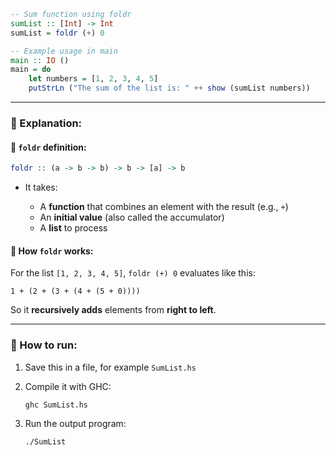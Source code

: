```haskell
-- Sum function using foldr
sumList :: [Int] -> Int
sumList = foldr (+) 0

-- Example usage in main
main :: IO ()
main = do
    let numbers = [1, 2, 3, 4, 5]
    putStrLn ("The sum of the list is: " ++ show (sumList numbers))
```

---

### 📘 Explanation:

#### 🔧 `foldr` definition:

```haskell
foldr :: (a -> b -> b) -> b -> [a] -> b
```

* It takes:

  * A **function** that combines an element with the result (e.g., `+`)
  * An **initial value** (also called the accumulator)
  * A **list** to process

#### 🧠 How `foldr` works:

For the list `[1, 2, 3, 4, 5]`, `foldr (+) 0` evaluates like this:

```
1 + (2 + (3 + (4 + (5 + 0))))
```

So it **recursively adds** elements from **right to left**.

---

### 🧪 How to run:

1. Save this in a file, for example `SumList.hs`
2. Compile it with GHC:

   ```
   ghc SumList.hs
   ```
3. Run the output program:

   ```
   ./SumList
